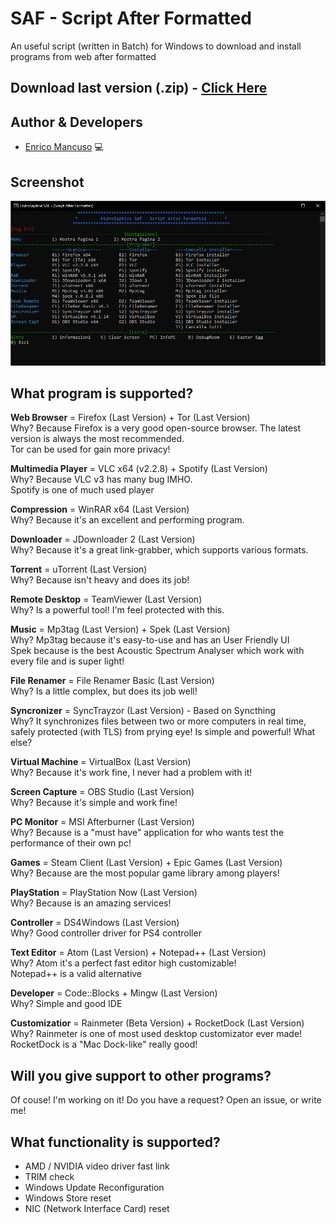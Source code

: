 # SAF - Script After Formatted
An useful script (written in Batch) for Windows to download and install programs from web after formatted

## Download last version (.zip) - [Click Here]

## Author & Developers
 - [Enrico Mancuso] :computer:

## Screenshot
<div align="center">
	<img src="media/screenshot.png">
	<br>
</div>

## What program is supported?
**Web Browser** = Firefox (Last Version) + Tor (Last Version)<br/>
Why? Because Firefox is a very good open-source browser. The latest version is always the most recommended.<br/>
Tor can be used for gain more privacy!

**Multimedia Player** = VLC x64 (v2.2.8) + Spotify (Last Version)<br/>
Why? Because VLC v3 has many bug IMHO.<br/>
Spotify is one of much used player

**Compression** = WinRAR x64 (Last Version)<br/>
Why? Because it's an excellent and performing program.

**Downloader** = JDownloader 2 (Last Version)<br/>
Why? Because it's a great link-grabber, which supports various formats.

**Torrent** = uTorrent (Last Version)<br/>
Why? Because isn't heavy and does its job!

**Remote Desktop** = TeamViewer (Last Version)<br/>
Why? Is a powerful tool! I'm feel protected with this.

**Music** = Mp3tag (Last Version) + Spek (Last Version)<br/>
Why? Mp3tag because it's easy-to-use and has an User Friendly UI<br/>
Spek because is the best Acoustic Spectrum Analyser which work with every file and is super light!

**File Renamer** = File Renamer Basic (Last Version)<br/>
Why? Is a little complex, but does its job well!

**Syncronizer** = SyncTrayzor (Last Version) - Based on Syncthing<br/>
Why? It synchronizes files between two or more computers in real time, safely protected (with TLS) from prying eye! Is simple and powerful! What else?

**Virtual Machine** = VirtualBox (Last Version)<br/>
Why? Because it's work fine, I never had a problem with it!

**Screen Capture** = OBS Studio (Last Version)<br/>
Why? Because it's simple and work fine!

**PC Monitor** = MSI Afterburner (Last Version)<br/>
Why? Because is a "must have" application for who wants test the performance of their own pc!<br/>

**Games** = Steam Client (Last Version) + Epic Games (Last Version)<br/>
Why? Because are the most popular game library among players!

**PlayStation** = PlayStation Now (Last Version)<br/>
Why? Because is an amazing services!

**Controller** = DS4Windows (Last Version)<br/>
Why? Good controller driver for PS4 controller

**Text Editor** = Atom (Last Version) + Notepad++ (Last Version)<br/>
Why? Atom it's a perfect fast editor high customizable!<br/>
Notepad++ is a valid alternative

**Developer** = Code::Blocks + Mingw (Last Version)<br/>
Why? Simple and good IDE

**Customizatior** = Rainmeter (Beta Version) + RocketDock (Last Version)<br/>
Why? Rainmeter is one of most used desktop customizator ever made!<br/>
RocketDock is a "Mac Dock-like" really good!

## Will you give support to other programs?
Of couse! I'm working on it!
Do you have a request? Open an issue, or write me!

## What functionality is supported?
+ AMD / NVIDIA video driver fast link
+ TRIM check
+ Windows Update Reconfiguration
+ Windows Store reset
+ NIC (Network Interface Card) reset

[Click Here]: https://github.com/HidroSaphire/Script-After-Formatted/archive/master.zip
[Enrico Mancuso]: https://github.com/HidroSaphire
